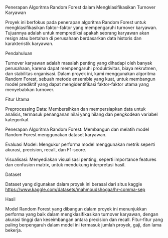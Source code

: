 Penerapan Algoritma Random Forest dalam Mengklasifikasikan Turnover Karyawan

Proyek ini berfokus pada penerapan algoritma Random Forest untuk mengklasifikasikan faktor-faktor yang mempengaruhi turnover karyawan. Tujuannya adalah untuk memprediksi apakah seorang karyawan akan resign atau bertahan di perusahaan berdasarkan data historis dan karakteristik karyawan.

Pendahuluan

Turnover karyawan adalah masalah penting yang dihadapi oleh banyak perusahaan, karena dapat mempengaruhi produktivitas, biaya rekrutmen, dan stabilitas organisasi. Dalam proyek ini, kami menggunakan algoritma Random Forest, sebuah metode ensemble yang kuat, untuk membangun model prediktif yang dapat mengidentifikasi faktor-faktor utama yang menyebabkan turnover.

Fitur Utama

Preprocessing Data: Membersihkan dan mempersiapkan data untuk analisis, termasuk penanganan nilai yang hilang dan pengkodean variabel kategorikal.

Penerapan Algoritma Random Forest: Membangun dan melatih model Random Forest menggunakan dataset karyawan.

Evaluasi Model: Mengukur performa model menggunakan metrik seperti akurasi, precision, recall, dan F1-score.

Visualisasi: Menyediakan visualisasi penting, seperti importance features dan confusion matrix, untuk mendukung interpretasi hasil.

Dataset

Dataset yang digunakan dalam proyek ini berasal dari situs kaggle https://www.kaggle.com/datasets/mahmoudshogaa/hr-comma-sep 

Hasil

Model Random Forest yang dibangun dalam proyek ini menunjukkan performa yang baik dalam mengklasifikasikan turnover karyawan, dengan akurasi tinggi dan keseimbangan antara precision dan recall. Fitur-fitur yang paling berpengaruh dalam model ini termasuk jumlah proyek, gaji, dan lama bekerja.
